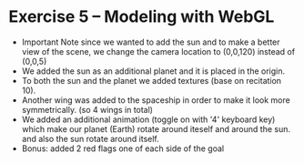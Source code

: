 # Exercise 5 – Modeling with WebGL
* Important Note since we wanted to add the sun and to make a better view of the scene, we change the camera location to (0,0,120) instead of (0,0,5)
* We added the sun as an additional planet and it is placed in the origin.
* To both the sun and the planet we added textures (base on recitation 10).
* Another wing was added to the spaceship in order to make it look more symmetrically. (so 4 wings in total)
* We added an additional animation (toggle on with '4' keyboard key) which make our planet (Earth) rotate around iteself and around the sun.
 and also the sun rotate around itself.
* Bonus: added 2 red flags one of each side of the goal


